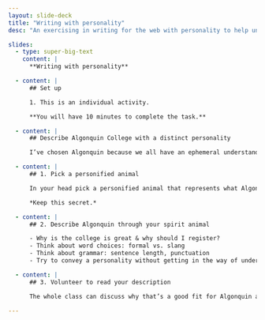 ```yaml
---
layout: slide-deck
title: "Writing with personality"
desc: "An exercising in writing for the web with personality to help understand communicating messages with words."

slides:
  - type: super-big-text
    content: |
      **Writing with personality**

  - content: |
      ## Set up

      1. This is an individual activity.

      **You will have 10 minutes to complete the task.**

  - content: |
      ## Describe Algonquin College with a distinct personality

      I’ve chosen Algonquin because we all have an ephemeral understanding and don’t need to research anything that may sway our decisions.

  - content: |
      ## 1. Pick a personified animal

      In your head pick a personified animal that represents what Algonquin either currently is, or what you feel Algonquin should be, or what Algonquin could be: a bubbly tiger, a crotchety dolphin, etc.

      *Keep this secret.*

  - content: |
      ## 2. Describe Algonquin through your spirit animal

      - Why is the college is great & why should I register?
      - Think about word choices: formal vs. slang
      - Think about grammar: sentence length, punctuation
      - Try to convey a personality without getting in the way of understanding

  - content: |
      ## 3. Volunteer to read your description

      The whole class can discuss why that’s a good fit for Algonquin and try to guess your spirit animal.

---
```

